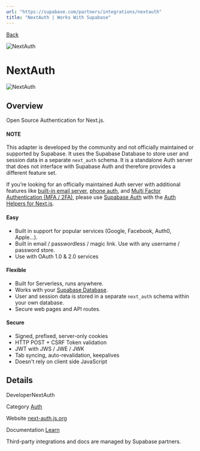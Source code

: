 ```yaml
---
url: "https://supabase.com/partners/integrations/nextauth"
title: "NextAuth | Works With Supabase"
---
```


[Back](https://supabase.com/partners/integrations)

![NextAuth](https://supabase.com/_next/image?url=https%3A%2F%2Fobuldanrptloktxcffvn.supabase.co%2Fstorage%2Fv1%2Fobject%2Fpublic%2Fimages%2Fintegrations%2Fnextauth%2Fnextauth_logo.png&w=128&q=75&dpl=dpl_7FY8EmFQ6G3YqautJ4Fvh1viLnvu)

# NextAuth

![NextAuth](https://supabase.com/_next/image?url=https%3A%2F%2Fobuldanrptloktxcffvn.supabase.co%2Fstorage%2Fv1%2Fobject%2Fpublic%2Fimages%2Fintegrations%2Fnextauth%2Fnextauth_og.png&w=3840&q=75&dpl=dpl_7FY8EmFQ6G3YqautJ4Fvh1viLnvu)

## Overview

Open Source Authentication for Next.js.

#### NOTE

This adapter is developed by the community and not officially maintained or supported by Supabase. It uses the Supabase Database to store user and session data in a separate `next_auth` schema. It is a standalone Auth server that does not interface with Supabase Auth and therefore provides a different feature set.

If you’re looking for an officially maintained Auth server with additional features like [built-in email server](https://supabase.com/docs/guides/auth/auth-email#configure-email-settings?utm_source=next-auth-docs&medium=referral&campaign=next-auth), [phone auth](https://supabase.com/docs/guides/auth/auth-twilio?utm_source=next-auth-docs&medium=referral&campaign=next-auth), and [Multi Factor Authentication (MFA / 2FA)](https://supabase.com/contact/mfa?utm_source=next-auth-docs&medium=referral&campaign=next-auth), please use [Supabase Auth](https://supabase.com/auth) with the [Auth Helpers for Next.js](https://supabase.com/docs/guides/auth/auth-helpers/nextjs?utm_source=next-auth-docs&medium=referral&campaign=next-auth).

#### Easy

- Built in support for popular services (Google, Facebook, Auth0, Apple…).
- Built in email / passwordless / magic link. Use with any username / password store.
- Use with OAuth 1.0 & 2.0 services

#### Flexible

- Built for Serverless, runs anywhere.
- Works with your [Supabase Database](https://next-auth.js.org/adapters/supabase).
- User and session data is stored in a separate `next_auth` schema within your own database.
- Secure web pages and API routes.

#### Secure

- Signed, prefixed, server-only cookies
- HTTP POST + CSRF Token validation
- JWT with JWS / JWE / JWK
- Tab syncing, auto-revalidation, keepalives
- Doesn't rely on client side JavaScript

## Details

DeveloperNextAuth

Category [Auth](https://supabase.com/partners/integrations#auth)

Website [next-auth.js.org](https://next-auth.js.org/)

Documentation [Learn](https://authjs.dev/reference/adapter/supabase)

Third-party integrations and docs are managed by Supabase partners.